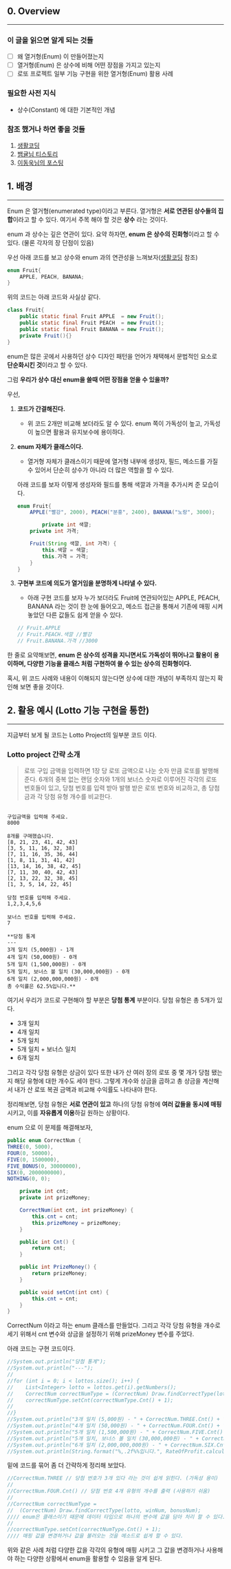 ## 0. Overview

---

### 이 글을 읽으면 알게 되는 것들

- [ ]  왜 열거형(Enum) 이 만들어졌는지
- [ ]  열거형(Enum) 은 상수에 비해 어떤 장점을 가지고 있는지
- [ ]  로또 프로젝트 일부 기능 구현을 위한 열거형(Enum) 활용 사례

### 필요한 사전 지식

- 상수(Constant) 에 대한 기본적인 개념

### 참조 했거나 하면 좋을 것들

1. [생활코딩](https://www.opentutorials.org/module/516/6091) 
2. [뱀귤님 티스토리](https://bcp0109.tistory.com/334)
3. [이동욱님의 포스팅](https://techblog.woowahan.com/2527/)

## 1. 배경

---

Enum 은 열거형(enumerated type)이라고 부른다. 열거형은 **서로 연관된 상수들의 집합**이라고 할 수 있다. 
여기서 주목 해야 할 것은 **상수** 라는 것이다.

enum 과 상수는 깊은 연관이 있다.
요약 하자면, **enum 은 상수의 진화형**이라고 할 수 있다. (물론 각자의 장 단점이 있음)

우선 아래 코드를 보고 상수와 enum 과의 연관성을 느껴보자([생활코딩](https://www.opentutorials.org/module/516/6091) 참조)

```java
enum Fruit{
    APPLE, PEACH, BANANA;
}
```

위의 코드는 아래 코드와 사실상 같다.

```java
class Fruit{
    public static final Fruit APPLE  = new Fruit();
    public static final Fruit PEACH  = new Fruit();
    public static final Fruit BANANA = new Fruit();
    private Fruit(){}
}
```

enum은 많은 곳에서 사용하던 상수 디자인 패턴을 언어가 채택해서 문법적인 요소로 **단순화시킨 것**이라고 할 수 있다.

그럼 **우리가 상수 대신 enum을 쓸때 어떤 장점을 얻을 수 있을까?**

우선,

1. **코드가 간결해진다.**
    - 위 코드 2개만 비교해 보더라도 알 수 있다. enum 쪽이 가독성이 높고,
    가독성이 높으면 활용과 유지보수에 용이하다.
2. **enum 자체가 클래스이다.**
    - 열거형 자체가 클래스이기 때문에 열거형 내부에 생성자, 필드, 메소드를 가질 수 있어서
    단순히 상수가 아니라 더 많은 역할을 할 수 있다.
    
    아래 코드를 보자  이렇게 생성자와 필드를 통해 색깔과 가격을 추가시켜 준 모습이다.
    
    ```java
    enum Fruit{
        APPLE("빨강", 2000), PEACH("분홍", 2400), BANANA("노랑", 3000);
    
    		private int 색깔;
        private int 가격;
    
        Fruit(String 색깔, int 가격) {
            this.색깔 = 색깔;
            this.가격 = 가격;
        }
    }
    ```
    

1. **구현부 코드에 의도가 열거임을 분명하게 나타낼 수 있다.**
    - 아래 구현 코드를 보자
    누가 보더라도 Fruit에 연관되어있는 APPLE, PEACH, BANANA 라는 것이 한 눈에 들어오고,
    메소드 접근을 통해서 기존에 매핑 시켜 놓았던 다른 값들도 쉽게 얻을 수 있다.
    
    ```java
   // Fruit.APPLE
   // Fruit.PEACH.색깔 //빨강
   // Fruit.BANANA.가격 //3000
    ```
    

한 줄로 요약해보면,
**enum 은 상수의 성격을 지니면서도 가독성이 뛰어나고 활용이 용이하며, 다양한 기능을 클래스 처럼 구현하여 쓸 수 있는 상수의 진화형이다.** 

혹시, 위 코드 사례와 내용이 이해되지 않는다면 상수에 대한 개념이 부족하지 않는지 확인해 보면 좋을 것이다.

## 2. 활용 예시 (Lotto 기능 구현을 통한)

---

지금부터 보게 될 코드는 Lotto Project의 일부분 코드 이다.

### Lotto project 간략 소개

> 로또 구입 금액을 입력하면 1장 당 로또 금액으로 나눈 숫자 만큼 로또를 발행해준다.
6개의 중복 없는 랜덤 숫자와 1개의 보너스 숫자로 이루어진 각각의 로또 번호들이 있고,
당첨 번호를 입력 받아 발행 받은 로또 번호와 비교하고, 총 당첨금과 각 당첨 유형 개수를 비교한다.
> 

```

구입금액을 입력해 주세요.
8000

8개를 구매했습니다.
[8, 21, 23, 41, 42, 43]
[3, 5, 11, 16, 32, 38]
[7, 11, 16, 35, 36, 44]
[1, 8, 11, 31, 41, 42]
[13, 14, 16, 38, 42, 45]
[7, 11, 30, 40, 42, 43]
[2, 13, 22, 32, 38, 45]
[1, 3, 5, 14, 22, 45]

당첨 번호를 입력해 주세요.
1,2,3,4,5,6

보너스 번호를 입력해 주세요.
7

**당첨 통계
---
3개 일치 (5,000원) - 1개
4개 일치 (50,000원) - 0개
5개 일치 (1,500,000원) - 0개
5개 일치, 보너스 볼 일치 (30,000,000원) - 0개
6개 일치 (2,000,000,000원) - 0개
총 수익률은 62.5%입니다.**
```

여기서 우리가 코드로 구현해야 할 부분은 **당첨 통계** 부분이다.
당첨 유형은 총 5개가 있다.

- 3개 일치
- 4개 일치
- 5개 일치
- 5개 일치 + 보너스 일치
- 6개 일치

그리고 각각 당첨 유형은 상금이 있다
또한 내가 산 여러 장의 로또 중 몇 개가 당첨 됐는지 해당 유형에 대한 개수도 세야 한다.
그렇게 개수와 상금을 곱하고 총 상금을 계산해서 내가 산 로또 복권 금액과 비교해 수익률도 나타내야 한다.

정리해보면,
당첨 유형은 **서로 연관이 있고** 하나의 당첨 유형에 **여러 값들을 동시에 매핑** 시키고,
이를 **자유롭게 이용**하길 원하는 상황이다.

enum 으로 이 문제를 해결해보자,

```java
public enum CorrectNum {
THREE(0, 5000),
FOUR(0, 50000),
FIVE(0, 1500000),
FIVE_BONUS(0, 30000000),
SIX(0, 2000000000),
NOTHING(0, 0);

    private int cnt;
    private int prizeMoney;

    CorrectNum(int cnt, int prizeMoney) {
        this.cnt = cnt;
        this.prizeMoney = prizeMoney;
    }

    public int Cnt() {
        return cnt;
    }

    public int PrizeMoney() {
        return prizeMoney;
    }

    public void setCnt(int cnt) {
        this.cnt = cnt;
    }
}
```

CorrectNum 이라고 하는 enum 클래스를 만들었다.
그리고 각각 당첨 유형을 개수로 세기 위해서 cnt 변수와
상금을 설정하기 위해 prizeMoney 변수를 주었다.

아래 코드는 구현 코드이다.

```java
//System.out.println("당첨 통계");
//System.out.println("---");
//
//for (int i = 0; i < lottos.size(); i++) {
//    List<Integer> lotto = lottos.get(i).getNumbers();
//    CorrectNum correctNumType = (CorrectNum) Draw.findCorrectType(lotto, winNum,    bonusNum);
//    correctNumType.setCnt(correctNumType.Cnt() + 1);
//
//}
//System.out.println("3개 일치 (5,000원) - " + CorrectNum.THREE.Cnt() + "개");
//System.out.println("4개 일치 (50,000원) - " + CorrectNum.FOUR.Cnt() + "개");
//System.out.println("5개 일치 (1,500,000원) - " + CorrectNum.FIVE.Cnt() + "개");
//System.out.println("5개 일치, 보너스 볼 일치 (30,000,000원) - " + CorrectNum.FIVE_BONUS.Cnt() + "개");
//System.out.println("6개 일치 (2,000,000,000원) - " + CorrectNum.SIX.Cnt() + "개");
//System.out.println(String.format("%,.2f%%입니다.", RateOfProfit.calculate(amount)));
```

밑에 코드를 묶어 좀 더 간략하게 정리해 보았다.

```java
//CorrectNum.THREE // 당첨 번호가 3개 있다 라는 것이 쉽게 읽힌다. (가독성 용이)
//
//CorrectNum.FOUR.Cnt() // 당첨 번호 4개 유형의 개수를 출력 (사용하기 쉬움)
//
//CorrectNum correctNumType = 
//	(CorrectNum) Draw.findCorrectType(lotto, winNum, bonusNum);
//// enum은 클래스이기 때문에 데이터 타입으로 하나의 변수에 값을 담아 처리 할 수 있다.
//
//correctNumType.setCnt(correctNumType.Cnt() + 1);
//// 매핑 값을 변경하거나 값을 불러오는 것을 메소드로 쉽게 할 수 있다. 
```

위와 같은 사례 처럼 다양한 값을 각각의 유형에 매핑 시키고 그 값을 변경하거나 사용해야 하는 다양한 상황에서
enum을 활용할 수 있음을 알게 된다.